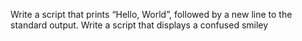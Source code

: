 Write a script that prints “Hello, World”, followed by a new line to the standard output.
Write a script that displays a confused smiley 
